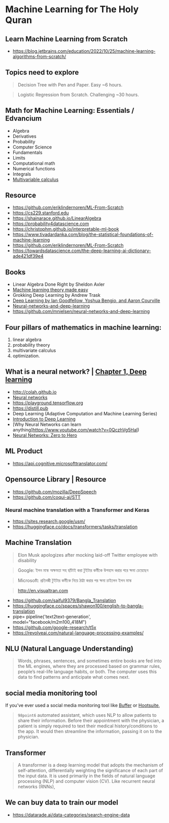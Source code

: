 # Machine Learning for The Holy Quran


## Learn Machine Learning from Scratch
* https://blog.jetbrains.com/education/2022/10/25/machine-learning-algorithms-from-scratch/

## Topics need to explore
> Decision Tree with Pen and Paper. Easy ~6 hours.

> Logistic Regression from Scratch. Challenging ~30 hours.

## Math for Machine Learning: Essentials / Edvancium
* Algebra
* Derivatives
* Probability
* Computer Science
* Fundamentals 
* Limits
* Computational math
* Numerical functions
* Integrals
* [Multivariable calculus](https://www.youtube.com/playlist?list=PL4C4C8A7D06566F38)

## Resource
* https://github.com/eriklindernoren/ML-From-Scratch
* https://cs229.stanford.edu
* https://shainarace.github.io/LinearAlgebra
* https://probability4datascience.com
* https://christophm.github.io/interpretable-ml-book
* https://www.tivadardanka.com/blog/the-statistical-foundations-of-machine-learning
* https://github.com/eriklindernoren/ML-From-Scratch
* https://towardsdatascience.com/the-deep-learning-ai-dictionary-ade421df39e4


## Books 
* Linear Algebra Done Right by Sheldon Axler
* [Machine learning theory made easy](https://linear.axler.net/LinearAbridged.pdf)
* Grokking Deep Learning by Andrew Trask
* [Deep Learning by Ian Goodfellow, Yoshua Bengio, and Aaron Courville](https://www.deeplearningbook.org/)
* [Neural-networks-and-deep-learning](http://neuralnetworksanddeeplearning.com)
* https://github.com/mnielsen/neural-networks-and-deep-learning

## Four pillars of mathematics in machine learning:
1. linear algebra
2. probability theory
3. multivariate calculus
4. optimization.


## What is a neural network? | [Chapter 1, Deep learning](https://www.youtube.com/watch?v=z-EtmaFJieY)

* http://colah.github.io
* [Neural networks](https://www.youtube.com/playlist?list=PLZHQObOWTQDNU6R1_67000Dx_ZCJB-3pi)
* https://playground.tensorflow.org
* https://distill.pub
* Deep Learning (Adaptive Computation and Machine Learning Series) 
* [Introduction to Deep Learning](https://www.youtube.com/playlist?list=PLtBw6njQRU-rwp5__7C0oIVt26ZgjG9NI)
* [Why Neural Networks can learn anything]https://www.youtube.com/watch?v=0QczhVg5HaI)
* [Neural Networks: Zero to Hero](https://www.youtube.com/playlist?list=PLAqhIrjkxbuWI23v9cThsA9GvCAUhRvKZ)

## ML Product
* https://api.cognitive.microsofttranslator.com/

## Opensource Library | Resource
* https://github.com/mozilla/DeepSpeech
* https://github.com/coqui-ai/STT

### Neural machine translation with a Transformer and Keras
* https://sites.research.google/usm/
* https://huggingface.co/docs/transformers/tasks/translation

## Machine Translation
> Elon Musk apologizes after mocking laid-off Twitter employee with disability

> Google: ইলন মাস্ক অক্ষমতা সহ ছাঁটাই করা টুইটার কর্মীকে উপহাস করার পরে ক্ষমা চেয়েছেন

> Microsoft: প্রতিবন্ধী টুইটার কর্মীকে নিয়ে ঠাট্টা করার পর ক্ষমা চাইলেন ইলন মাস্ক

> http://en.visualtran.com

* https://github.com/saiful9379/Bangla_Translation
* https://huggingface.co/spaces/shawon100/english-to-bangla-translation
* pipe= pipeline('text2text-generation', model="facebook/m2m100_418M")
* https://github.com/google-research/t5x
* https://revolveai.com/natural-language-processing-examples/

## NLU (Natural Language Understanding)
> Words, phrases, sentences, and sometimes entire books are fed into the ML engines, where they are processed based on grammar rules, people’s real-life language habits, or both. The computer uses this data to find patterns and anticipate what comes next.

## social media monitoring tool
If you’ve ever used a social media monitoring tool like [Buffer](https://buffer.com/pricing) or [Hootsuite](https://www.hootsuite.com),

> `98point6` automated assistant, which uses NLP to allow patients to share their information. Before their appointment with the physician, a patient is simply required to text their medical history/conditions to the app. It would then streamline the information, passing it on to the physician.

## Transformer
> A transformer is a deep learning model that adopts the mechanism of self-attention, differentially weighting the significance of each part of the input data. It is used primarily in the fields of natural language processing (NLP) and computer vision (CV). Like recurrent neural networks (RNNs), 

## We can buy data to train our model
* https://datarade.ai/data-categories/search-engine-data
